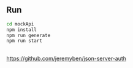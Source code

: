## Run

```sh
cd mockApi
npm install
npm run generate
npm run start
```

##

https://github.com/jeremyben/json-server-auth
